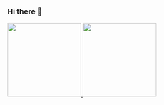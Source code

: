 ### Hi there 👋


<a href="https://github-readme-stats.vercel.app/api?username=EinFish&show_icons=true#gh-dark-mode-only">
  <img height=165 src="https://github-readme-stats.vercel.app/api?username=EinFish&card_width=459&line_height=24&show_icons=true&theme=github_dark_dimmed&bg_color=00000000">
</a>
<a href="https://github-readme-stats.vercel.app/api?username=EinFish&show_icons=true#gh-light-mode-only">
  <img height=165 src="https://github-readme-stats.vercel.app/api?username=EinFish&card_width=459&line_height=24&show_icons=true">
</a>


<!--
**EinFish/EinFish** is a ✨ _special_ ✨ repository because its `README.md` (this file) appears on your GitHub profile.

Here are some ideas to get you started:

- 🔭 I’m currently working on ...
- 🌱 I’m currently learning ...
- 👯 I’m looking to collaborate on ...
- 🤔 I’m looking for help with ...
- 💬 Ask me about ...
- 📫 How to reach me: ...
- 😄 Pronouns: ...
- ⚡ Fun fact: ...
-->
